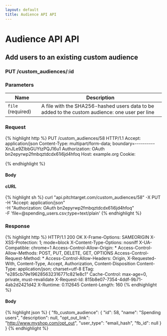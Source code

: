 ```yaml
---
layout: default
title: Audience API API
---
```


# Audience API API

## Add users to an existing custom audience

### PUT /custom_audiences/:id


### Parameters

Name | Description |
-----|-------------|
`file` (required) | A file with the SHA256-hashed users data to be added to the custom audience: one user per line |

### Request

{% highlight http %}
PUT /custom_audiences/58 HTTP/1.1
Accept: application/json
Content-Type: multipart/form-data; boundary=----------XnJLe9ZIbbGUYtzPQJ16u1
Authorization: OAuth bn2epyrwp2fmbqztdcdx61i6jd4hfoq
Host: example.org
Cookie: 

{% endhighlight %}

#### Body


#### cURL

{% highlight sh %}
curl "api.pitchtarget.com/custom_audiences/58" -X PUT \
	-H "Accept: application/json" \
	-H "Authorization: OAuth bn2epyrwp2fmbqztdcdx61i6jd4hfoq" \
	-F 'file=@spending_users.csv;type=text/plain'
{% endhighlight %}

### Response

{% highlight http %}
HTTP/1.1 200 OK
X-Frame-Options: SAMEORIGIN
X-XSS-Protection: 1; mode=block
X-Content-Type-Options: nosniff
X-UA-Compatible: chrome=1
Access-Control-Allow-Origin: *
Access-Control-Allow-Methods: POST, PUT, DELETE, GET, OPTIONS
Access-Control-Request-Method: *
Access-Control-Allow-Headers: Origin, X-Requested-With, Content-Type, Accept, Authorization, Content-Disposition
Content-Type: application/json; charset=utf-8
ETag: "e285cb79e196285632316771c821e8c1"
Cache-Control: max-age=0, private, must-revalidate
X-Request-Id: 815b8e07-7354-4ddf-9b71-4ab2d2421d42
X-Runtime: 0.112645
Content-Length: 160
{% endhighlight %}

#### Body

{% highlight json %}
{
  "fb_custom_audience": {
    "id": 58,
    "name": "Spending users",
    "description": null,
    "opt_out_link": "http://www.myshop.com/opt_out",
    "user_type": "email_hash",
    "fb_id": null
  }
}
{% endhighlight %}

